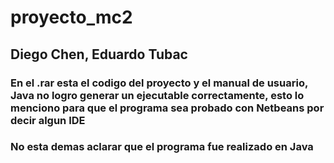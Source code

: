 # proyecto_mc2
## Diego Chen, Eduardo Tubac
### En el .rar esta el codigo del proyecto y el manual de usuario, Java no logro generar un ejecutable correctamente, esto lo menciono para que el programa sea probado con Netbeans por decir algun IDE
### No esta demas aclarar que el programa fue realizado en Java
